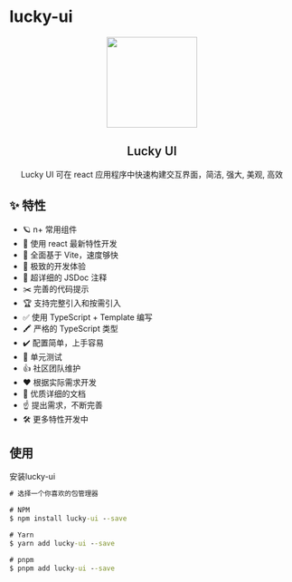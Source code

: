 # lucky-ui

<p align="center">
  <img height="160px" src="https://lucky-design.vercel.app/icon.png">
  <h2 align="center" style="font-weight: 600">Lucky UI</h2>
</p>

<p align="center">
  Lucky UI 可在 react 应用程序中快速构建交互界面，简洁, 强大, 美观, 高效
</p>

## ✨ 特性

- 🪐 n+ 常用组件
- 💪 使用 react 最新特性开发
- 🐆 全面基于 Vite，速度够快
- 🤟 极致的开发体验
- 🥇 超详细的 JSDoc 注释
- ✂️ 完善的代码提示
- 🏆 支持完整引入和按需引入
- ✅ 使用 TypeScript + Template 编写
- 🖍️ 严格的 TypeScript 类型
- ✔️ 配置简单，上手容易
- 🚩 单元测试
- 👍 社区团队维护
- ❤️ 根据实际需求开发
- 📃 优质详细的文档
- ☝️ 提出需求，不断完善
- 🛠 更多特性开发中

## 使用

安装lucky-ui

```cmd
# 选择一个你喜欢的包管理器

# NPM
$ npm install lucky-ui --save

# Yarn
$ yarn add lucky-ui --save

# pnpm
$ pnpm add lucky-ui --save
```

